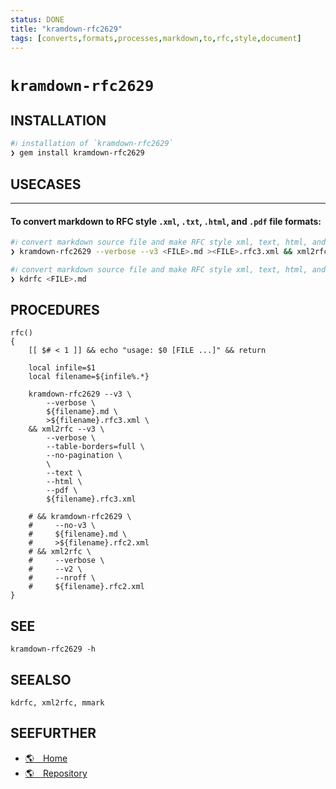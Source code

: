 ```yaml
---
status: DONE
title: "kramdown-rfc2629"
tags: [converts,formats,processes,markdown,to,rfc,style,document]
---
```


# `kramdown-rfc2629`

## INSTALLATION


```bash
#ℹ︎ installation of `kramdown-rfc2629`
❯ gem install kramdown-rfc2629
```


## USECASES

----
#### To convert markdown to RFC style `.xml`, `.txt`, `.html`, and `.pdf` file formats:


```bash
#ℹ︎ convert markdown source file and make RFC style xml, text, html, and pdf documents
❯ kramdown-rfc2629 --verbose --v3 <FILE>.md ><FILE>.rfc3.xml && xml2rfc --verbose --table-borders=full --no-pagination --v3 --text --html <FILE>.rfc3.xml
```



```bash
#ℹ︎ convert markdown source file and make RFC style xml, text, html, and pdf documents
❯ kdrfc <FILE>.md
```



## PROCEDURES

    rfc()
    {
        [[ $# < 1 ]] && echo "usage: $0 [FILE ...]" && return

        local infile=$1
        local filename=${infile%.*}

        kramdown-rfc2629 --v3 \
            --verbose \
            ${filename}.md \
            >${filename}.rfc3.xml \
        && xml2rfc --v3 \
            --verbose \
            --table-borders=full \
            --no-pagination \
            \
            --text \
            --html \
            --pdf \
            ${filename}.rfc3.xml

        # && kramdown-rfc2629 \
        #     --no-v3 \
        #     ${filename}.md \
        #     >${filename}.rfc2.xml
        # && xml2rfc \
        #     --verbose \
        #     --v2 \
        #     --nroff \
        #     ${filename}.rfc2.xml
    }


## SEE

    kramdown-rfc2629 -h

## SEEALSO

    kdrfc, xml2rfc, mmark

## SEEFURTHER

- [🌎 Home](https://kramdown.gettalong.org/)
- [🌎 Repository](https://github.com/cabo/kramdown-rfc2629)
